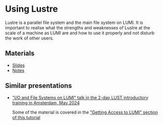 # Using Lustre

<!-- *Presenter: Kurt Lust*  -->

Lustre is a parallel file system and the main file system on LUMI.
It is important to realise what the strengths and weaknesses of Lustre at the
scale of a machine as LUMI are and how to use it properly and not disturb the
work of other users.


## Materials

-   [Slides](https://465000095.lumidata.eu/training-materials-web/intro-evolving/files/LUMI-BE-Intro-evolving-08-Lustre.pdf)
-   [Notes](08-Lustre.md)


## Similar presentations

-   ["I/O and File Systems on LUMI" talk in the 2-day LUST introductory training in Amsterdam, May 2024](https://lumi-supercomputer.github.io/LUMI-training-materials/2day-20240502/extra_08_Lustre/)
  
    Some of the material is covered in the ["Getting Access to LUMI" section of this tutorial](D03-Access.md)
